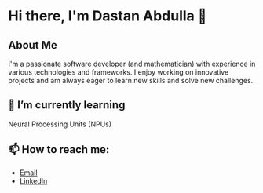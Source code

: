 # Hi there, I'm Dastan Abdulla 👋

## About Me
I'm a passionate software developer (and mathematician) with experience in various technologies and frameworks. I enjoy working on innovative projects and am always eager to learn new skills and solve new challenges.

## 🌱 I’m currently learning
Neural Processing Units (NPUs)

## 📫 How to reach me:
- [Email](mailto:abdullad314@gmail.com)
- [LinkedIn](https://www.linkedin.com/in/dastan-abdulla-3b155b1a6/)


<!--
**dta12/dta12** is a ✨ _special_ ✨ repository because its `README.md` (this file) appears on your GitHub profile.

Here are some ideas to get you started:

- 🔭 I’m currently working on ...
- 🌱 I’m currently learning ...
- 👯 I’m looking to collaborate on ...
- 🤔 I’m looking for help with ...
- 💬 Ask me about ...
- 📫 How to reach me: ...
- 😄 Pronouns: ...
- ⚡ Fun fact: ...
-->
